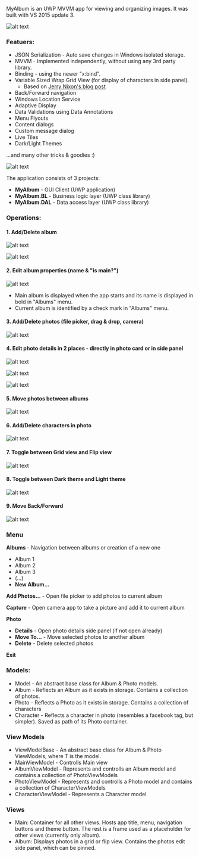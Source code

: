 MyAlbum is an UWP MVVM app for viewing and organizing images. It was built with VS 2015 update 3.

![alt text](https://github.com/PrisonerM13/MyAlbum/blob/master/StartUp.gif "StartUp")

### Featuers:
+ JSON Serialization - Auto save changes in Windows isolated storage.
+ MVVM - Implemented independently, without using any 3rd party library.
+ Binding - using the newer "x:bind".
+ Variable Sized Wrap Grid View (for display of characters in side panel).
	- Based on [Jerry Nixon's blog post](http://blog.jerrynixon.com/2012/08/windows-8-beauty-tip-using.html)
+ Back/Forward navigation
+ Windows Location Service
+ Adaptive Display
+ Data Validations using Data Annotations
+ Menu Flyouts
+ Content dialogs
+ Custom message dialog
+ Live Tiles
+ Dark/Light Themes
		
...and many other tricks & goodies :)
		
![alt text](https://github.com/PrisonerM13/MyAlbum/blob/master/AdaptiveDisplay.gif "Adaptive Display")
		
The application consists of 3 projects:
+ **MyAlbum** - GUI Client (UWP application)
+ **MyAlbum.BL** - Business logic layer (UWP class library)
+ **MyAlbum.DAL** - Data access layer (UWP class library)

### Operations:
#### 1. Add/Delete album
		
![alt text](https://github.com/PrisonerM13/MyAlbum/blob/master/NewAlbum.gif "New Album")
		
![alt text](https://github.com/PrisonerM13/MyAlbum/blob/master/DeleteAlbum.gif "Delete Album")
#### 2. Edit album properties (name & "is main?")
		
![alt text](https://github.com/PrisonerM13/MyAlbum/blob/master/ChangeMainAlbum.gif "Edit Album")
- Main album is displayed when the app starts and its name is displayed in bold in "Albums" menu.
- Current album is identified by a check mark in "Albums" menu.
#### 3. Add/Delete photos (file picker, drag & drop, camera)
		
![alt text](https://github.com/PrisonerM13/MyAlbum/blob/master/DeletePhoto.gif "Delete Photo")
#### 4. Edit photo details in 2 places - directly in photo card or in side panel
		
![alt text](https://github.com/PrisonerM13/MyAlbum/blob/master/EditPhotoDetails.gif "Edit Photo Details")
		
![alt text](https://github.com/PrisonerM13/MyAlbum/blob/master/Validation.gif "Validation")
		
![alt text](https://github.com/PrisonerM13/MyAlbum/blob/master/Location.gif "Set Location")
#### 5. Move photos between albums
		
![alt text](https://github.com/PrisonerM13/MyAlbum/blob/master/MovePhoto.gif "Move Photo")
#### 6. Add/Delete characters in photo
		
![alt text](https://github.com/PrisonerM13/MyAlbum/blob/master/AddCharacter.gif "Add Character")
#### 7. Toggle between Grid view and Flip view
		
![alt text](https://github.com/PrisonerM13/MyAlbum/blob/master/FlipView.gif "Toggle View")
#### 8. Toggle between Dark theme and Light theme
		
![alt text](https://github.com/PrisonerM13/MyAlbum/blob/master/Theme.gif "Toggle Theme")
#### 9. Move Back/Forward
		
![alt text](https://github.com/PrisonerM13/MyAlbum/blob/master/MoveBack.gif "Move Back")

### Menu
**Albums** - Navigation between albums or creation of a new one
- Album 1
- Album 2
- Album 3
- (...)
- **New Album...**
		
**Add Photos...** - Open file picker to add photos to current album
		
**Capture** - Open camera app to take a picture and add it to current album
		
**Photo**
- **Details** - Open photo details side panel (if not open already)
- **Move To...** - Move selected photos to another album
- **Delete** - Delete selected photos
		
**Exit**
			
### Models:
+ Model<T> - An abstract base class for Album & Photo models.
+ Album - Reflects an Album as it exists in storage. Contains a collection of photos.
+ Photo - Reflects a Photo as it exists in storage. Contains a collection of characters
+ Character - Reflects a character in photo (resembles a facebook tag, but simpler). Saved as path of its Photo container.

### View Models
+ ViewModelBase<T> - An abstract base class for Album & Photo ViewModels, where T is the model.
+ MainViewModel - Controlls Main view
+ AlbumViewModel - Represents and controlls an Album model and contains a collection of PhotoViewModels
+ PhotoViewModel - Represents and controlls a Photo model and contains a collection of CharacterViewModels
+ CharacterViewModel - Represents a Character model

### Views
+ Main: Container for all other views. Hosts app title, menu, navigation buttons and theme button. The rest is a frame used as a placeholder for other views (currently only album).
+ Album: Displays photos in a grid or flip view. Contains the photos edit side panel, which can be pinned.
